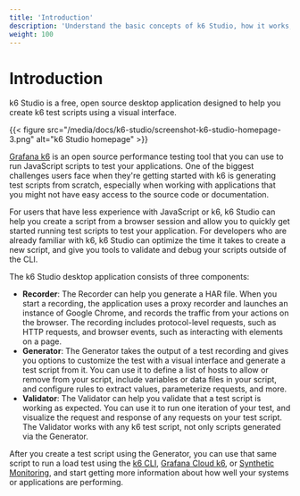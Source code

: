 ```yaml
---
title: 'Introduction'
description: 'Understand the basic concepts of k6 Studio, how it works, and how to get started.'
weight: 100
---
```


# Introduction

k6 Studio is a free, open source desktop application designed to help you create k6 test scripts using a visual interface.

{{< figure src="/media/docs/k6-studio/screenshot-k6-studio-homepage-3.png" alt="k6 Studio homepage" >}}

[Grafana k6](https://grafana.com/docs/k6/latest/) is an open source performance testing tool that you can use to run JavaScript scripts to test your applications. One of the biggest challenges users face when they're getting started with k6 is generating test scripts from scratch, especially when working with applications that you might not have easy access to the source code or documentation.

For users that have less experience with JavaScript or k6, k6 Studio can help you create a script from a browser session and allow you to quickly get started running test scripts to test your application. For developers who are already familiar with k6, k6 Studio can optimize the time it takes to create a new script, and give you tools to validate and debug your scripts outside of the CLI.

The k6 Studio desktop application consists of three components:

- **Recorder**: The Recorder can help you generate a HAR file. When you start a recording, the application uses a proxy recorder and launches an instance of Google Chrome, and records the traffic from your actions on the browser. The recording includes protocol-level requests, such as HTTP requests, and browser events, such as interacting with elements on a page.
- **Generator**: The Generator takes the output of a test recording and gives you options to customize the test with a visual interface and generate a test script from it. You can use it to define a list of hosts to allow or remove from your script, include variables or data files in your script, and configure rules to extract values, parameterize requests, and more.
- **Validator**: The Validator can help you validate that a test script is working as expected. You can use it to run one iteration of your test, and visualize the request and response of any requests on your test script. The Validator works with any k6 test script, not only scripts generated via the Generator.

After you create a test script using the Generator, you can use that same script to run a load test using the [k6 CLI](https://grafana.com/docs/k6/latest/), [Grafana Cloud k6](https://grafana.com/docs/grafana-cloud/testing/k6/), or [Synthetic Monitoring](https://grafana.com/docs/grafana-cloud/testing/synthetic-monitoring/), and start getting more information about how well your systems or applications are performing.
